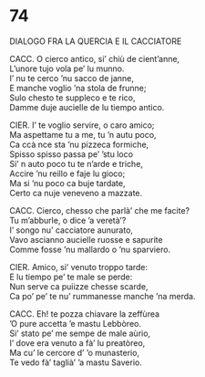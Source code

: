 # 74
  
DIALOGO FRA LA QUERCIA E IL CACCIATORE  
  
CACC. O cierco antico, si’ chiù de cient’anne,  
L’unore tujo vola pe’ lu munno.  
I’ nu te cerco ’nu sacco de janne,  
E manche voglio ’na stola de frunne;  
Sulo chesto te suppleco e te rico,  
Damme duje aucielle de lu tiempo antico.

CIER. I’ te voglio servire, o caro amico;  
Ma aspettame tu a me, tu ’n autu poco,  
Ca ccà nce sta ’nu pizzeca formiche,  
Spisso spisso passa pe’ ’stu loco  
Si’ n auto poco tu te n’arde e triche,  
Accire ’nu reillo e faje lu gioco;  
Ma si ’nu poco ca buje tardate,  
Certo ca nuje veneveno a mazzate.  

CACC. Cierco, chesso che parlà’ che me facite?  
Tu m’abburle, o dice ’a veretà’?  
I’ songo nu’ cacciatore aunurato,  
Vavo ascianno aucielle ruosse e sapurite  
Comme fosse ’nu mallardo o ’nu sparviero.

CIER. Amico, si’ venuto troppo tarde:  
E lu tiempo pe’ te male se perde:  
Nun serve ca puiizze chesse scarde,  
Ca po’ pe’ te nu’ rummanesse manche ’na merda.
  
CACC. Eh! te pozza chiavare la zeffùrea  
’O pure accetta ’e mastu Lebbòreo.  
Si’ stato pe’ me sempe de male aùrio,  
I’ dove era venuto a fà’ lu preatòreo,  
Ma cu’ le cercore d’ ’o munasterio,  
Te vedo fà’ taglià’ ’a mastu Saverio.
